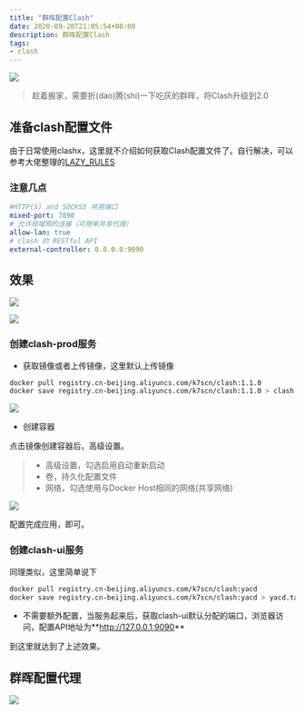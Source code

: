 ```yaml
---
title: "群晖配置Clash"
date: 2020-09-20T21:05:54+08:00
description: 群晖配置Clash
tags:
- clash
---
```


<!-- truncate -->

![](/images/blog/clash.png)

> 趁着搬家，需要折(dao)腾(shi)一下吃灰的群晖，将Clash升级到2.0

## 准备clash配置文件

由于日常使用clashx，这里就不介绍如何获取Clash配置文件了。自行解决，可以参考大佬整理的[LAZY_RULES](https://github.com/Hackl0us/SS-Rule-Snippet/blob/master/LAZY_RULES/clash.yaml)

### 注意几点

```yaml
#HTTP(S) and SOCKS5 共用端口
mixed-port: 7890
# 允许局域网的连接（可用来共享代理）
allow-lan: true
# clash 的 RESTful API
external-controller: 0.0.0.0:9090
```

## 效果

![](/images/blog/20200920/qh01.jpg)

![](/images/blog/20200920/qh02.jpg)

### 创建clash-prod服务

- 获取镜像或者上传镜像，这里默认上传镜像

```bash
docker pull registry.cn-beijing.aliyuncs.com/k7scn/clash:1.1.0
docker save registry.cn-beijing.aliyuncs.com/k7scn/clash:1.1.0 > clash.tar
```

![](/images/blog/20200920/qh03.jpg)

- 创建容器

点击镜像创建容器后，高级设置。

> - 高级设置，勾选启用自动重新启动
> - 卷，持久化配置文件
> - 网络，勾选使用与Docker Host相同的网络(共享网络)

![](/images/blog/20200920/qh04.jpg)

配置完成应用，即可。

### 创建clash-ui服务

同理类似，这里简单说下

```bash
docker pull registry.cn-beijing.aliyuncs.com/k7scn/clash:yacd
docker save registry.cn-beijing.aliyuncs.com/k7scn/clash:yacd > yacd.tar
```

- 不需要额外配置，当服务起来后，获取clash-ui默认分配的端口，浏览器访问，配置API地址为**<http://127.0.0.1:9090>**

到这里就达到了上述效果。

## 群晖配置代理

![](/images/blog/20200920/qh05.jpg)

